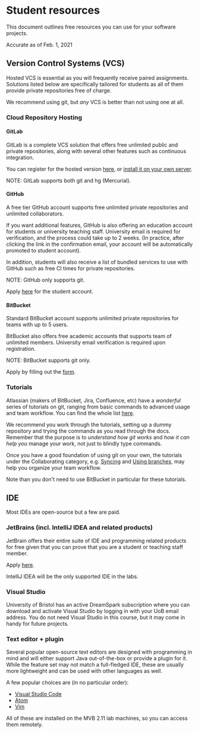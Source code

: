 # Student resources

This document outlines free resources you can use for your software projects.

Accurate as of Feb. 1, 2021

## Version Control Systems (VCS)

Hosted VCS is essential as you will frequently receive paired assignments. Solutions listed below
are specifically tailored for students as all of them provide private repositories free of charge.

We recommend using git, but _any_ VCS is better than not using one at all.

### Cloud Repository Hosting

#### GitLab

GitLab is a complete VCS solution that offers free unlimited public and private repositories, along
with several other features such as continuous integration.

You can register for the hosted version [here](https://gitlab.com/users/sign_in),
or [install it on your own server](https://about.gitlab.com/installation/).

NOTE: GitLab supports both git and hg (Mercurial).

#### GitHub

A free tier GitHub account supports free unlimited private repositories and unlimited collaborators.

If you want additional features, GitHub is also offering an education account for students or
university teaching staff. University email is required for verification, and the process could take
up to 2 weeks. (In practice, after clicking the link in the confirmation email, your account will be
automatically promoted to student account).

In addition, students will also receive a list of bundled services to use with GitHub such as free
CI times for private repositories.

NOTE: GitHub only supports git.

Apply [here](https://education.github.com/) for the student account.

#### BitBucket

Standard BitBucket account supports unlimited private repositories for teams with up to 5 users.

BitBucket also offers free academic accounts that supports team of unlimited members. University
email verification is required upon registration.

NOTE: BitBucket supports git only.

Apply by filling out the
[form](https://www.atlassian.com/software/views/bitbucket-academic-license).

### Tutorials

Atlassian (makers of BitBucket, Jira, Confluence, etc) have a _wonderful_
series of tutorials on git, ranging from basic commands to advanced usage and team workflow. You can
find the whole list
[here](https://www.atlassian.com/git/tutorials).

We recommend you work through the tutorials, setting up a dummy repository and trying the commands
as you read through the docs. Remember that the purpose is to _understand how git works_ and _how it
can help you_ manage your work, not just to blindly type commands.

Once you have a good foundation of using git on your own, the tutorials under the Collaborating
category, e.g. [Syncing](https://www.atlassian.com/git/tutorials/syncing)
and [Using branches](https://www.atlassian.com/git/tutorials/using-branches), may help you organize
your team workflow.

Note than you don't need to use BitBucket in particular for these tutorials.

## IDE

Most IDEs are open-source but a few are paid.

### JetBrains (incl. IntelliJ IDEA and related products)

JetBrain offers their entire suite of IDE and programming related products for free given that you
can prove that you are a student or teaching staff member.

Apply [here](https://www.jetbrains.com/student/).

IntelliJ IDEA will be the only supported IDE in the labs.

### Visual Studio

University of Bristol has an active DreamSpark subscription where you can download and activate
Visual Studio by logging in with your UoB email address. You do not need Visual Studio in this
course, but it may come in handy for future projects.

### Text editor + plugin

Several popular open-source text editors are designed with programming in mind and will either
support Java out-of-the-box or provide a plugin for it. While the feature set may not match a
full-fledged IDE, these are usually more lightweight and can be used with other languages as well.

A few popular choices are (in no particular order):

* [Visual Studio Code](https://code.visualstudio.com/)
* [Atom](https://atom.io/)
* [Vim](https://github.com/vim/vim)

All of these are installed on the MVB 2.11 lab machines, so you can access them remotely.

